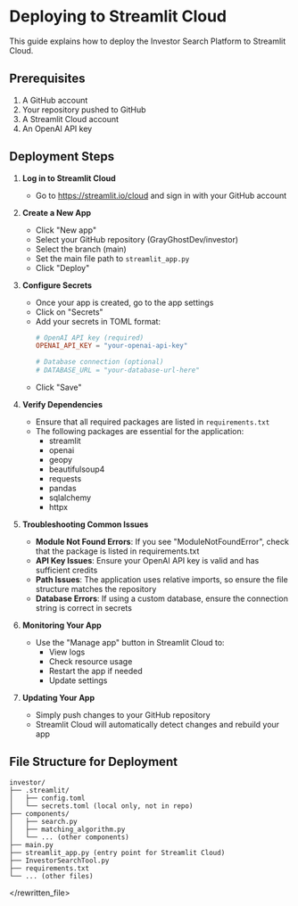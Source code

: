 # Deploying to Streamlit Cloud

This guide explains how to deploy the Investor Search Platform to Streamlit Cloud.

## Prerequisites

1. A GitHub account
2. Your repository pushed to GitHub
3. A Streamlit Cloud account
4. An OpenAI API key

## Deployment Steps

1. **Log in to Streamlit Cloud**
   - Go to https://streamlit.io/cloud and sign in with your GitHub account

2. **Create a New App**
   - Click "New app"
   - Select your GitHub repository (GrayGhostDev/investor)
   - Select the branch (main)
   - Set the main file path to `streamlit_app.py`
   - Click "Deploy"

3. **Configure Secrets**
   - Once your app is created, go to the app settings
   - Click on "Secrets"
   - Add your secrets in TOML format:
     ```toml
     # OpenAI API key (required)
     OPENAI_API_KEY = "your-openai-api-key"
     
     # Database connection (optional)
     # DATABASE_URL = "your-database-url-here"
     ```
   - Click "Save"

4. **Verify Dependencies**
   - Ensure that all required packages are listed in `requirements.txt`
   - The following packages are essential for the application:
     - streamlit
     - openai
     - geopy
     - beautifulsoup4
     - requests
     - pandas
     - sqlalchemy
     - httpx

5. **Troubleshooting Common Issues**
   - **Module Not Found Errors**: If you see "ModuleNotFoundError", check that the package is listed in requirements.txt
   - **API Key Issues**: Ensure your OpenAI API key is valid and has sufficient credits
   - **Path Issues**: The application uses relative imports, so ensure the file structure matches the repository
   - **Database Errors**: If using a custom database, ensure the connection string is correct in secrets

6. **Monitoring Your App**
   - Use the "Manage app" button in Streamlit Cloud to:
     - View logs
     - Check resource usage
     - Restart the app if needed
     - Update settings

7. **Updating Your App**
   - Simply push changes to your GitHub repository
   - Streamlit Cloud will automatically detect changes and rebuild your app

## File Structure for Deployment

```
investor/
├── .streamlit/
│   ├── config.toml
│   └── secrets.toml (local only, not in repo)
├── components/
│   ├── search.py
│   ├── matching_algorithm.py
│   └── ... (other components)
├── main.py
├── streamlit_app.py (entry point for Streamlit Cloud)
├── InvestorSearchTool.py
├── requirements.txt
└── ... (other files)
```

</rewritten_file>

